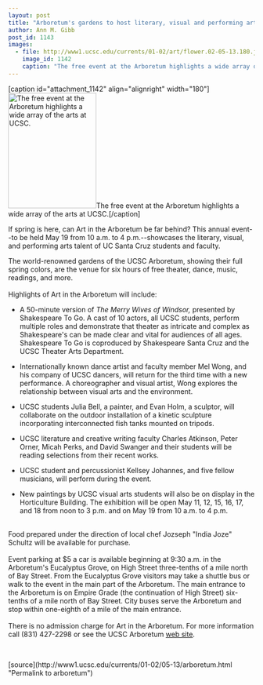 ```yaml
---
layout: post
title: "Arboretum's gardens to host literary, visual and performing arts"
author: Ann M. Gibb
post_id: 1143
images:
  - file: http://www1.ucsc.edu/currents/01-02/art/flower.02-05-13.180.jpg
    image_id: 1142
    caption: "The free event at the Arboretum highlights a wide array of the arts at UCSC."
---
```


[caption id="attachment_1142" align="alignright" width="180"]<a href="http://localhost/mysite/wp-content/uploads/2002/05/flower.02-05-13.180.jpg"><img class="size-full wp-image-1142" src="http://localhost/mysite/wp-content/uploads/2002/05/flower.02-05-13.180.jpg" alt="The free event at the Arboretum highlights a wide array of the arts at UCSC." width="180" height="235" /></a>The free event at the Arboretum highlights a wide array of the arts at UCSC.[/caption]
<p>
  If spring is here, can Art in the Arboretum be far behind? This annual event--to be held May 19 from 10 a.m. to 4 p.m.--showcases the literary, visual, and performing arts talent of UC Santa Cruz students and faculty.
</p>The world-renowned gardens of the UCSC Arboretum, showing their full spring colors, are the venue for six hours of free theater, dance, music, readings, and more.<br>
<br>
Highlights of Art in the Arboretum will include:
<ul>
  <li>A 50-minute version of <i>The Merry Wives of Windsor,</i> presented by Shakespeare To Go. A cast of 10 actors, all UCSC students, perform multiple roles and demonstrate that theater as intricate and complex as Shakespeare's can be made clear and vital for audiences of all ages. Shakespeare To Go is coproduced by Shakespeare Santa Cruz and the UCSC Theater Arts Department.
  </li>
</ul>
<ul>
  <li>Internationally known dance artist and faculty member Mel Wong, and his company of UCSC dancers, will return for the third time with a new performance. A choreographer and visual artist, Wong explores the relationship between visual arts and the environment.
  </li>
</ul>
<ul>
  <li>UCSC students Julia Bell, a painter, and Evan Holm, a sculptor, will collaborate on the outdoor installation of a kinetic sculpture incorporating interconnected fish tanks mounted on tripods.
  </li>
</ul>
<ul>
  <li>UCSC literature and creative writing faculty Charles Atkinson, Peter Orner, Micah Perks, and David Swanger and their students will be reading selections from their recent works.
  </li>
</ul>
<ul>
  <li>UCSC student and percussionist Kellsey Johannes, and five fellow musicians, will perform during the event.
  </li>
</ul>
<ul>
  <li>New paintings by UCSC visual arts students will also be on display in the Horticulture Building. The exhibition will be open May 11, 12, 15, 16, 17, and 18 from noon to 3 p.m. and on May 19 from 10 a.m. to 4 p.m.
  </li>
</ul>
<p>
  <br>
  Food prepared under the direction of local chef Jozseph "India Joze" Schultz will be available for purchase.<br>
  <br>
  Event parking at $5 a car is available beginning at 9:30 a.m. in the Arboretum's Eucalyptus Grove, on High Street three-tenths of a mile north of Bay Street. From the Eucalyptus Grove visitors may take a shuttle bus or walk to the event in the main part of the Arboretum. The main entrance to the Arboretum is on Empire Grade (the continuation of High Street) six-tenths of a mile north of Bay Street. City buses serve the Arboretum and stop within one-eighth of a mile of the main entrance.<br>
  <br>
  There is no admission charge for Art in the Arboretum. For more information call (831) 427-2298 or see the UCSC Arboretum <a href="http://www2.ucsc.edu/arboretum/">web site</a>.
</p>
<p>
  <br>

</p>
<p>

</p>
[source](http://www1.ucsc.edu/currents/01-02/05-13/arboretum.html "Permalink to arboretum")
